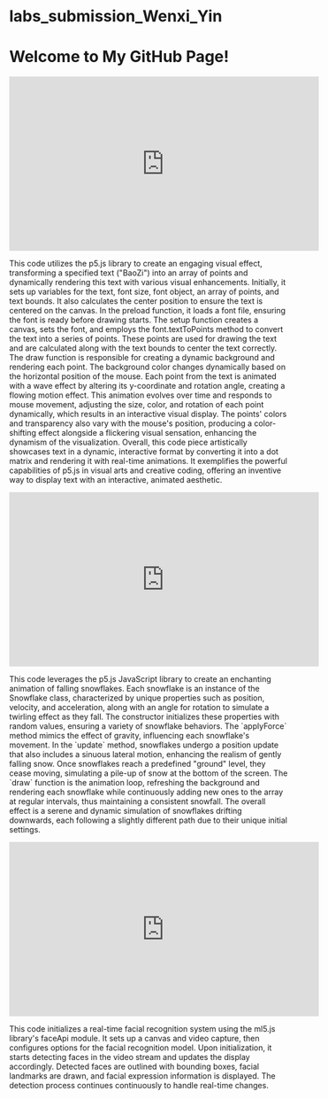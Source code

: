 # labs_submission_Wenxi_Yin
 
<!DOCTYPE html>
<html>
<head>
  <title>Embedded YouTube Video</title>
</head>
<body>

<h1>Welcome to My GitHub Page!</h1>

<!-- Embed YouTube Video -->
<div>
  <iframe width="560" height="315" src="https://www.youtube.com/embed/KcMnaz_a7r0" frameborder="0" allow="accelerometer; autoplay; clipboard-write; encrypted-media; gyroscope; picture-in-picture" allowfullscreen></iframe>
</div>
</body>
</html>
<p>This code utilizes the p5.js library to create an engaging visual effect, transforming a specified text ("BaoZi") into an array of points and dynamically rendering this text with various visual enhancements. Initially, it sets up variables for the text, font size, font object, an array of points, and text bounds. It also calculates the center position to ensure the text is centered on the canvas. In the preload function, it loads a font file, ensuring the font is ready before drawing starts. The setup function creates a canvas, sets the font, and employs the font.textToPoints method to convert the text into a series of points. These points are used for drawing the text and are calculated along with the text bounds to center the text correctly.
The draw function is responsible for creating a dynamic background and rendering each point. The background color changes dynamically based on the horizontal position of the mouse. Each point from the text is animated with a wave effect by altering its y-coordinate and rotation angle, creating a flowing motion effect. This animation evolves over time and responds to mouse movement, adjusting the size, color, and rotation of each point dynamically, which results in an interactive visual display. The points' colors and transparency also vary with the mouse's position, producing a color-shifting effect alongside a flickering visual sensation, enhancing the dynamism of the visualization.
Overall, this code piece artistically showcases text in a dynamic, interactive format by converting it into a dot matrix and rendering it with real-time animations. It exemplifies the powerful capabilities of p5.js in visual arts and creative coding, offering an inventive way to display text with an interactive, animated aesthetic.</p>
<div><iframe width="560" height="315" src="https://www.youtube.com/embed/ZfhBomNteUA" title="YouTube video player" frameborder="0" allow="accelerometer; autoplay; clipboard-write; encrypted-media; gyroscope; picture-in-picture" allowfullscreen></iframe></div>
<p>This code leverages the p5.js JavaScript library to create an enchanting animation of falling snowflakes. Each snowflake is an instance of the Snowflake class, characterized by unique properties such as position, velocity, and acceleration, along with an angle for rotation to simulate a twirling effect as they fall. The constructor initializes these properties with random values, ensuring a variety of snowflake behaviors. The `applyForce` method mimics the effect of gravity, influencing each snowflake's movement. In the `update` method, snowflakes undergo a position update that also includes a sinuous lateral motion, enhancing the realism of gently falling snow. Once snowflakes reach a predefined "ground" level, they cease moving, simulating a pile-up of snow at the bottom of the screen. The `draw` function is the animation loop, refreshing the background and rendering each snowflake while continuously adding new ones to the array at regular intervals, thus maintaining a consistent snowfall. The overall effect is a serene and dynamic simulation of snowflakes drifting downwards, each following a slightly different path due to their unique initial settings.</p>
<div><iframe width="560" height="315" src="https://www.youtube.com/embed/locgSZt2Diw" frameborder="0" allowfullscreen></iframe></div>
<p>This code initializes a real-time facial recognition system using the ml5.js library's faceApi module. It sets up a canvas and video capture, then configures options for the facial recognition model. Upon initialization, it starts detecting faces in the video stream and updates the display accordingly. Detected faces are outlined with bounding boxes, facial landmarks are drawn, and facial expression information is displayed. The detection process continues continuously to handle real-time changes.</p>
